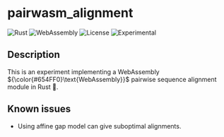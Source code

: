 # pairwasm_alignment

![Rust](https://img.shields.io/badge/-Rust-B7410E?logo=rust&logoColor=28282B&labelColor=white)
![WebAssembly](https://img.shields.io/badge/-WebAssembly-654FF0?logo=webassembly&logoColor=654FF0&labelColor=white)
![License](https://img.shields.io/badge/license-MIT-blue)
![Experimental](https://img.shields.io/badge/stability-experimental-orange)

## Description

This is an experiment implementing a WebAssembly ${\color{#654FF0}\text{WebAssembly}}$ pairwise sequence alignment module in Rust 🦀.

## Known issues

- Using affine gap model can give suboptimal alignments.

